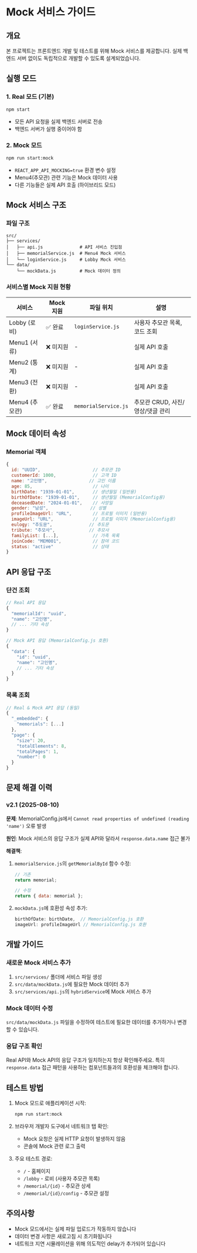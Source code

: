 # Mock 서비스 가이드

## 개요

본 프로젝트는 프론트엔드 개발 및 테스트를 위해 Mock 서비스를 제공합니다. 실제 백엔드 서버 없이도 독립적으로 개발할 수 있도록 설계되었습니다.

## 실행 모드

### 1. Real 모드 (기본)
```bash
npm start
```
- 모든 API 요청을 실제 백엔드 서버로 전송
- 백엔드 서버가 실행 중이어야 함

### 2. Mock 모드
```bash
npm run start:mock
```
- `REACT_APP_API_MOCKING=true` 환경 변수 설정
- Menu4(추모관) 관련 기능은 Mock 데이터 사용
- 다른 기능들은 실제 API 호출 (하이브리드 모드)

## Mock 서비스 구조

### 파일 구조
```
src/
├── services/
│   ├── api.js              # API 서비스 진입점
│   ├── memorialService.js  # Menu4 Mock 서비스
│   └── loginService.js     # Lobby Mock 서비스
└── data/
    └── mockData.js         # Mock 데이터 정의
```

### 서비스별 Mock 지원 현황

| 서비스 | Mock 지원 | 파일 위치 | 설명 |
|--------|-----------|-----------|------|
| Lobby (로비) | ✅ 완료 | `loginService.js` | 사용자 추모관 목록, 코드 조회 |
| Menu1 (서류) | ❌ 미지원 | - | 실제 API 호출 |
| Menu2 (통계) | ❌ 미지원 | - | 실제 API 호출 |
| Menu3 (전환) | ❌ 미지원 | - | 실제 API 호출 |
| Menu4 (추모관) | ✅ 완료 | `memorialService.js` | 추모관 CRUD, 사진/영상/댓글 관리 |

## Mock 데이터 속성

### Memorial 객체
```javascript
{
  id: "UUID",                    // 추모관 ID
  customerId: 1000,              // 고객 ID
  name: "고인명",                // 고인 이름
  age: 85,                       // 나이
  birthDate: "1939-01-01",       // 생년월일 (일반용)
  birthOfDate: "1939-01-01",     // 생년월일 (MemorialConfig용)
  deceasedDate: "2024-01-01",    // 사망일
  gender: "남성",                // 성별
  profileImageUrl: "URL",        // 프로필 이미지 (일반용)
  imageUrl: "URL",               // 프로필 이미지 (MemorialConfig용)
  eulogy: "추도문",              // 추도문
  tribute: "추모사",             // 추모사
  familyList: [...],             // 가족 목록
  joinCode: "MEM001",            // 참여 코드
  status: "active"               // 상태
}
```

## API 응답 구조

### 단건 조회
```javascript
// Real API 응답
{
  "memorialId": "uuid",
  "name": "고인명",
  // ... 기타 속성
}

// Mock API 응답 (MemorialConfig.js 호환)
{
  "data": {
    "id": "uuid",
    "name": "고인명",
    // ... 기타 속성
  }
}
```

### 목록 조회
```javascript
// Real & Mock API 응답 (동일)
{
  "_embedded": {
    "memorials": [...]
  },
  "page": {
    "size": 20,
    "totalElements": 8,
    "totalPages": 1,
    "number": 0
  }
}
```

## 문제 해결 이력

### v2.1 (2025-08-10)

**문제**: MemorialConfig.js에서 `Cannot read properties of undefined (reading 'name')` 오류 발생

**원인**: Mock 서비스의 응답 구조가 실제 API와 달라서 `response.data.name` 접근 불가

**해결책**:
1. `memorialService.js`의 `getMemorialById` 함수 수정:
   ```javascript
   // 기존
   return memorial;
   
   // 수정
   return { data: memorial };
   ```

2. `mockData.js`에 호환성 속성 추가:
   ```javascript
   birthOfDate: birthDate,  // MemorialConfig.js 호환
   imageUrl: profileImageUrl // MemorialConfig.js 호환
   ```

## 개발 가이드

### 새로운 Mock 서비스 추가

1. `src/services/` 폴더에 서비스 파일 생성
2. `src/data/mockData.js`에 필요한 Mock 데이터 추가
3. `src/services/api.js`의 `hybridService`에 Mock 서비스 추가

### Mock 데이터 수정

`src/data/mockData.js` 파일을 수정하여 테스트에 필요한 데이터를 추가하거나 변경할 수 있습니다.

### 응답 구조 확인

Real API와 Mock API의 응답 구조가 일치하는지 항상 확인해주세요. 특히 `response.data` 접근 패턴을 사용하는 컴포넌트들과의 호환성을 체크해야 합니다.

## 테스트 방법

1. Mock 모드로 애플리케이션 시작:
   ```bash
   npm run start:mock
   ```

2. 브라우저 개발자 도구에서 네트워크 탭 확인:
   - Mock 요청은 실제 HTTP 요청이 발생하지 않음
   - 콘솔에 Mock 관련 로그 출력

3. 주요 테스트 경로:
   - `/` - 홈페이지
   - `/lobby` - 로비 (사용자 추모관 목록)
   - `/memorial/{id}` - 추모관 상세
   - `/memorial/{id}/config` - 추모관 설정

## 주의사항

- Mock 모드에서는 실제 파일 업로드가 작동하지 않습니다
- 데이터 변경 사항은 새로고침 시 초기화됩니다
- 네트워크 지연 시뮬레이션을 위해 의도적인 delay가 추가되어 있습니다
